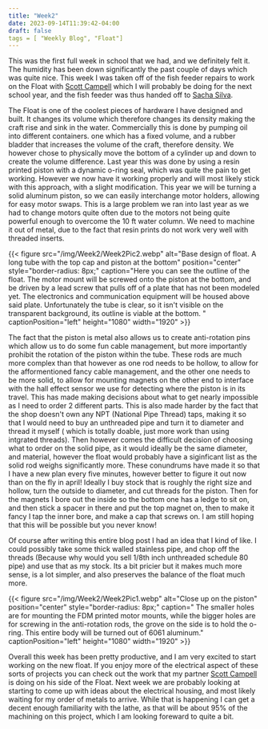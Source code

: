 ```yaml
---
title: "Week2"
date: 2023-09-14T11:39:42-04:00
draft: false    
tags = [ "Weekly Blog", "Float"]
---
```


This was the first full week in school that we had, and we definitely felt it. The humidity has been down significantly the past couple of days which was quite nice. This week I was taken off of the fish feeder repairs to work on the Float with [Scott Campell](https://josephscottcampbell.com/) which I will probably be doing for the next school year, and the fish feeder was thus handed off to [Sacha Silva](https://sachasilvia.wordpress.com/).


The Float is one of the coolest pieces of hardware I have designed and built. It changes its volume which therefore changes its density making the craft rise and sink in the water. Commercially this is done by pumping oil into different containers. one which has a fixed volume, and a rubber bladder that increases the volume of the craft, therefore density. We however chose to physically move the bottom of a cylinder up and down to create the volume difference. Last year this was done by using a resin printed piston with a dynamic o-ring seal, which was quite the pain to get working. However we now have it working properly and will most likely stick with this approach, with a slight modification. This year we will be turning a solid aluminum piston, so we can easily interchange motor holders, allowing for easy motor swaps. This is a large problem we ran into last year as we had to change motors quite often due to the motors not being quite powerful enough to overcome the 10 ft water column. We need to machine it out of metal, due to the fact that resin prints do not work very well with threaded inserts. 


{{< figure src="/img/Week2/Week2Pic2.webp" alt="Base design of float. A long tube with the top cap and piston at the bottom" position="center" style="border-radius: 8px;" caption="Here you can see the outline of the float. The motor mount will be screwed onto the piston at the bottom, and be driven by a lead screw that pulls off of a plate that has not been modeled yet. The electronics and communication equipment will be housed above said plate. Unfortunately the tube is clear, so it isn't visible on the transparent background, its outline is viable at the bottom. " captionPosition="left" height="1080" width="1920" >}}


The fact that the piston is metal also allows us to create anti-rotation pins which allow us to do some fun cable management, but more importantly prohibit the rotation of the piston within the tube. These rods are much more complex than that however as one rod needs to be hollow, to allow for the afformentioned fancy cable management, and the other one needs to be more solid, to allow for mounting magnets on the other end to interface with the hall effect sensor we use for detecting where the piston is in its travel. This has made making decisions about what to get nearly impossible as I need to order 2 different parts. This is also made harder by the fact that the shop doesn't own any NPT (National Pipe Thread) taps, making it so that I would need to buy an unthreaded pipe and turn it to diameter and thread it myself ( which is totally doable, just more work than using intgrated threads). Then however comes the difficult decision of choosing what to order on the solid pipe, as it would ideally be the same diameter, and material, however the float would probably have a siginficant list as the solid rod weighs significantly more. These conundrums have made it so that I have a new plan every five minutes, however better to figure it out now than on the fly in april! Ideally I buy stock that is roughly the right size and hollow, turn the outside to diameter, and cut threads for the piston. Then for the magnets I bore out the inside so the bottom one has a ledge to sit on, and then stick a spacer in there and put the top magnet on, then to make it fancy I tap the inner bore, and make a cap that screws on. I am still hoping that this will be possible but you never know!

Of course after writing this entire blog post I had an idea that I kind of like. I could possibly take some thick walled stainless pipe, and chop off the threads (Because why would you sell 1/8th inch unthreaded schedule 80 pipe) and use that as my stock. Its a bit pricier but it makes much more sense, is a lot simpler, and also preserves the balance of the float much more. 


{{< figure src="/img/Week2/Week2Pic1.webp" alt="Close up on the piston" position="center" style="border-radius: 8px;" caption=" The smaller holes are for mounting the FDM printed motor mounts, while the bigger holes are for screwing in the anti-rotation rods, the grove on the side is to hold the o-ring. This entire body will be turned out of 6061 aluminum." captionPosition="left" height="1080" width="1920" >}}


Overall this week has been pretty productive, and I am very excited to start working on the new float. If you enjoy more of the electrical aspect of these sorts of projects you can check out the work that my partner [Scott Campell](https://josephscottcampbell.com/posts/week-review-9-15-23/) is doing on his side of the Float. Next week we are probably looking at starting to come up with ideas about the electrical housing, and most likely waiting for my order of metals to arrive. While that is happening I can get a decent enough familiarity with the lathe, as that will be about 95% of the machining on this project, which I am looking foreward to quite a bit. 